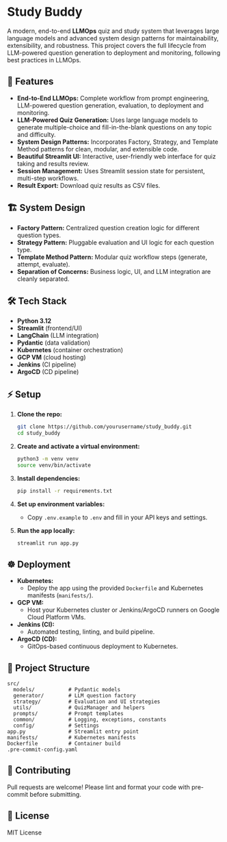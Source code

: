 # Study Buddy

A modern, end-to-end **LLMOps** quiz and study system that leverages large language models and advanced system design patterns for maintainability, extensibility, and robustness. This project covers the full lifecycle from LLM-powered question generation to deployment and monitoring, following best practices in LLMOps.

## 🚀 Features
- **End-to-End LLMOps:** Complete workflow from prompt engineering, LLM-powered question generation, evaluation, to deployment and monitoring.
- **LLM-Powered Quiz Generation:** Uses large language models to generate multiple-choice and fill-in-the-blank questions on any topic and difficulty.
- **System Design Patterns:** Incorporates Factory, Strategy, and Template Method patterns for clean, modular, and extensible code.
- **Beautiful Streamlit UI:** Interactive, user-friendly web interface for quiz taking and results review.
- **Session Management:** Uses Streamlit session state for persistent, multi-step workflows.
- **Result Export:** Download quiz results as CSV files.

## 🏗️ System Design
- **Factory Pattern:** Centralized question creation logic for different question types.
- **Strategy Pattern:** Pluggable evaluation and UI logic for each question type.
- **Template Method Pattern:** Modular quiz workflow steps (generate, attempt, evaluate).
- **Separation of Concerns:** Business logic, UI, and LLM integration are cleanly separated.

## 🛠️ Tech Stack
- **Python 3.12**
- **Streamlit** (frontend/UI)
- **LangChain** (LLM integration)
- **Pydantic** (data validation)
- **Kubernetes** (container orchestration)
- **GCP VM** (cloud hosting)
- **Jenkins** (CI pipeline)
- **ArgoCD** (CD pipeline)

## ⚡ Setup
1. **Clone the repo:**
   ```sh
   git clone https://github.com/yourusername/study_buddy.git
   cd study_buddy
   ```
2. **Create and activate a virtual environment:**
   ```sh
   python3 -m venv venv
   source venv/bin/activate
   ```
3. **Install dependencies:**
   ```sh
   pip install -r requirements.txt
   ```
4. **Set up environment variables:**
   - Copy `.env.example` to `.env` and fill in your API keys and settings.

5. **Run the app locally:**
   ```sh
   streamlit run app.py
   ```

## ☸️ Deployment
- **Kubernetes:**
  - Deploy the app using the provided `Dockerfile` and Kubernetes manifests (`manifests/`).
- **GCP VM:**
  - Host your Kubernetes cluster or Jenkins/ArgoCD runners on Google Cloud Platform VMs.
- **Jenkins (CI):**
  - Automated testing, linting, and build pipeline.
- **ArgoCD (CD):**
  - GitOps-based continuous deployment to Kubernetes.

## 📁 Project Structure
```
src/
  models/           # Pydantic models
  generator/        # LLM question factory
  strategy/         # Evaluation and UI strategies
  utils/            # QuizManager and helpers
  prompts/          # Prompt templates
  common/           # Logging, exceptions, constants
  config/           # Settings
app.py              # Streamlit entry point
manifests/          # Kubernetes manifests
Dockerfile          # Container build
.pre-commit-config.yaml
```

## 🤝 Contributing
Pull requests are welcome! Please lint and format your code with pre-commit before submitting.

## 📜 License
MIT License
